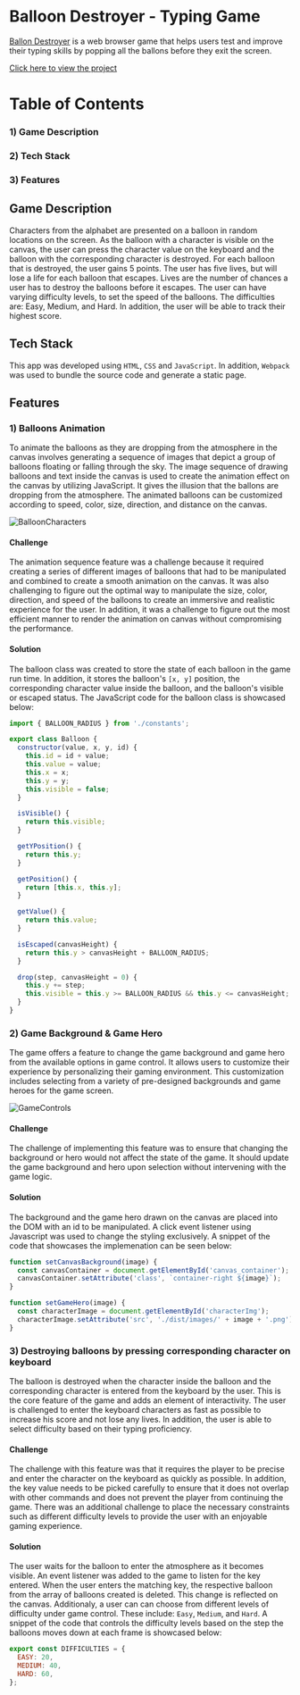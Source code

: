 # Balloon Destroyer - Typing Game

[Ballon Destroyer](https://bilalashc.github.io/Ballon_Destroyer/) is a web browser game that helps users test and improve their typing skills by popping all the ballons before they exit the screen.

[Click here to view the project](https://bilalashc.github.io/Ballon_Destroyer/)

# Table of Contents
### 1) Game Description
### 2) Tech Stack 
### 3) Features

## Game Description

Characters from the alphabet are presented on a balloon in random locations on the screen. As the balloon with a character is visible on the canvas, the user can press the character value on the keyboard and the balloon with the corresponding character is destroyed. For each balloon that is destroyed, the user gains 5 points. The user has five lives, but will lose a life for each balloon that escapes. Lives are the number of chances a user has to destroy the balloons before it escapes. The user can have varying difficulty levels, to set the speed of the balloons. The difficulties are: Easy, Medium, and Hard. In addition, the user will be able to track their highest score.  


## Tech Stack

This app was developed using `HTML`, `CSS` and `JavaScript`. In addition, `Webpack` was used to bundle the source code and generate a static page. 

## Features

### 1) Balloons Animation

To animate the balloons as they are dropping from the atmosphere in the canvas involves generating a sequence of images that depict a group of balloons floating or falling through the sky. The image sequence of drawing balloons and text inside the canvas is used to create the animation effect on the canvas by utilizing JavaScript. It gives the illusion that the ballons are dropping from the atmosphere. The animated balloons can be customized according to speed, color, size, direction, and distance on the canvas.

![BalloonCharacters](https://github.com/bilalashc/Ballon_Destroyer/assets/122466002/1c82708a-13db-4691-9688-b44da8b77396)

#### Challenge

The animation sequence feature was a challenge because it required creating a series of different images of balloons that had to be manipulated and combined to create a smooth animation on the canvas. It was also challenging to figure out the optimal way to manipulate the size, color, direction, and speed of the balloons to create an immersive and realistic experience for the user. In addition, it was a challenge to figure out the most efficient manner to render the animation on canvas without compromising the performance. 

#### Solution

The balloon class was created to store the state of each balloon in the game run time. In addition, it stores the balloon's `[x, y]` position, the corresponding character value inside the balloon, and the balloon's visible or escaped status. The JavaScript code for the balloon class is showcased below:

```javascript
import { BALLOON_RADIUS } from './constants';

export class Balloon {
  constructor(value, x, y, id) {
    this.id = id + value;
    this.value = value;
    this.x = x;
    this.y = y;
    this.visible = false;
  }

  isVisible() {
    return this.visible;
  }

  getYPosition() {
    return this.y;
  }

  getPosition() {
    return [this.x, this.y];
  }

  getValue() {
    return this.value;
  }

  isEscaped(canvasHeight) {
    return this.y > canvasHeight + BALLOON_RADIUS;
  }

  drop(step, canvasHeight = 0) {
    this.y += step;
    this.visible = this.y >= BALLOON_RADIUS && this.y <= canvasHeight;
  }
}
```

### 2) Game Background & Game Hero

The game offers a feature to change the game background and game hero from the available options in game control. It allows users to customize their experience by personalizing their gaming environment. This customization includes selecting from a variety of pre-designed backgrounds and game heroes for the game screen.

![GameControls](https://github.com/bilalashc/Ballon_Destroyer/assets/122466002/b1455b41-5cbf-4cbe-a850-b1d4fc8a50da)

#### Challenge

The challenge of implementing this feature was to ensure that changing the background or hero would not affect the state of the game. It should update the game background and hero upon selection without intervening with the game logic.

#### Solution

The background and the game hero drawn on the canvas are placed into the DOM with an id to be manipulated. A click event listener using Javascript was used to change the styling exclusively. A snippet of the code that showcases the implemenation can be seen below:

```javascript
function setCanvasBackground(image) {
  const canvasContainer = document.getElementById('canvas_container');
  canvasContainer.setAttribute('class', `container-right ${image}`);
}

function setGameHero(image) {
  const characterImage = document.getElementById('characterImg');
  characterImage.setAttribute('src', './dist/images/' + image + '.png');
}
```

### 3) Destroying balloons by pressing corresponding character on keyboard

The balloon is destroyed when the character inside the balloon and the corresponding character is entered from the keyboard by the user. This is the core feature of the game and adds an element of interactivity. The user is challenged to enter the keyboard characters as fast as possible to increase his score and not lose any lives. In addition, the user is able to select difficulty based on their typing proficiency. 

#### Challenge

The challenge with this feature was that it requires the player to be precise and enter the character on the keyboard as quickly as possible. In addition, the key value needs to be picked carefully to ensure that it does not overlap with other commands and does not prevent the player from continuing the game. There was an additional challenge to place the necessary constraints such as different difficulty levels to provide the user with an enjoyable gaming experience. 

#### Solution

The user waits for the balloon to enter the atmosphere as it becomes visible. An event listener was added to the game to listen for the key entered. When the user enters the matching key, the respective balloon from the array of balloons created is deleted. This change is reflected on the canvas. Additionaly, a user can can choose from different levels of difficulty under game control. These include: `Easy`, `Medium`, and `Hard`. A snippet of the code that controls the difficulty levels based on the step the balloons moves down at each frame is showcased below:


```javascript
export const DIFFICULTIES = {
  EASY: 20,
  MEDIUM: 40,
  HARD: 60,
};
```

